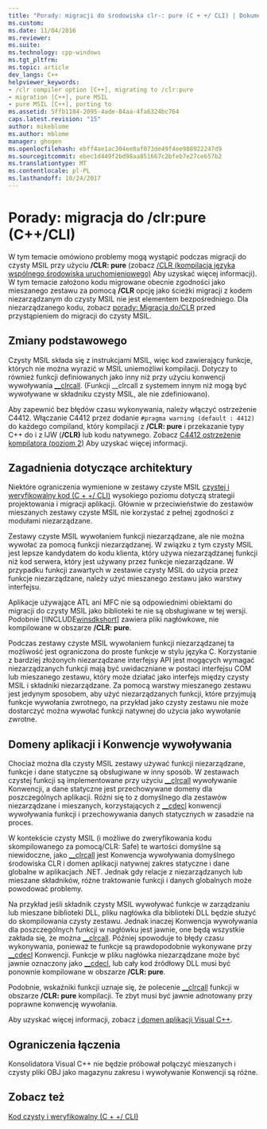 ```yaml
---
title: "Porady: migracji do środowiska clr-: pure (C + +/ CLI) | Dokumentacja firmy Microsoft"
ms.custom: 
ms.date: 11/04/2016
ms.reviewer: 
ms.suite: 
ms.technology: cpp-windows
ms.tgt_pltfrm: 
ms.topic: article
dev_langs: C++
helpviewer_keywords:
- /clr compiler option [C++], migrating to /clr:pure
- migration [C++], pure MSIL
- pure MSIL [C++], porting to
ms.assetid: 5ffb1184-2095-4ade-84aa-4fa6324bc764
caps.latest.revision: "15"
author: mikeblome
ms.author: mblome
manager: ghogen
ms.openlocfilehash: ebff4ae1ac304ee0af073de49f4ee988922247d9
ms.sourcegitcommit: ebec1d449f2bd98aa851667c2bfeb7e27ce657b2
ms.translationtype: MT
ms.contentlocale: pl-PL
ms.lasthandoff: 10/24/2017
---
```

# <a name="how-to-migrate-to-clrpure-ccli"></a>Porady: migracja do /clr:pure (C++/CLI)
W tym temacie omówiono problemy mogą wystąpić podczas migracji do czysty MSIL przy użyciu **/CLR: pure** (zobacz [/CLR (kompilacja języka wspólnego środowiska uruchomieniowego)](../build/reference/clr-common-language-runtime-compilation.md) Aby uzyskać więcej informacji). W tym temacie założono kodu migrowane obecnie zgodności jako mieszanego zestawu za pomocą **/CLR** opcję jako ścieżki migracji z kodem niezarządzanym do czysty MSIL nie jest elementem bezpośredniego. Dla niezarządzanego kodu, zobacz [porady: Migracja do/CLR](../dotnet/how-to-migrate-to-clr.md) przed przystąpieniem do migracji do czysty MSIL.  
  
## <a name="basic-changes"></a>Zmiany podstawowego  
 Czysty MSIL składa się z instrukcjami MSIL, więc kod zawierający funkcje, których nie można wyrazić w MSIL uniemożliwi kompilacji. Dotyczy to również funkcji definiowanych jako inny niż przy użyciu konwencji wywoływania [__clrcall](../cpp/clrcall.md). (Funkcji __clrcall z systemem innym niż mogą być wywoływane w składniku czysty MSIL, ale nie zdefiniowano).  
  
 Aby zapewnić bez błędów czasu wykonywania, należy włączyć ostrzeżenie C4412. Włączanie C4412 przez dodanie `#pragma warning (default : 4412)` do każdego compiland, który kompilacji z **/CLR: pure** i przekazanie typy C++ do i z IJW (**/CLR)** lub kodu natywnego. Zobacz [C4412 ostrzeżenie kompilatora (poziom 2)](../error-messages/compiler-warnings/compiler-warning-level-2-c4412.md) Aby uzyskać więcej informacji.  
  
## <a name="architectural-considerations"></a>Zagadnienia dotyczące architektury  
 Niektóre ograniczenia wymienione w zestawy czyste MSIL [czystej i weryfikowalny kod (C + +/ CLI)](../dotnet/pure-and-verifiable-code-cpp-cli.md) wysokiego poziomu dotyczą strategii projektowania i migracji aplikacji. Głównie w przeciwieństwie do zestawów mieszanych zestawy czyste MSIL nie korzystać z pełnej zgodności z modułami niezarządzane.  
  
 Zestawy czyste MSIL wywołaniem funkcji niezarządzane, ale nie można wywołać za pomocą funkcji niezarządzanej. W związku z tym czysty MSIL jest lepsze kandydatem do kodu klienta, który używa niezarządzanej funkcji niż kod serwera, który jest używany przez funkcje niezarządzane. W przypadku funkcji zawartych w zestawie czysty MSIL do użycia przez funkcje niezarządzane, należy użyć mieszanego zestawu jako warstwy interfejsu.  
  
 Aplikacje używające ATL ani MFC nie są odpowiednimi obiektami do migracji do czysty MSIL jako biblioteki te nie są obsługiwane w tej wersji. Podobnie [!INCLUDE[winsdkshort](../atl-mfc-shared/reference/includes/winsdkshort_md.md)] zawiera pliki nagłówkowe, nie kompilowane w obszarze **/CLR: pure**.  
  
 Podczas zestawy czyste MSIL wywołaniem funkcji niezarządzanej ta możliwość jest ograniczona do proste funkcje w stylu języka C. Korzystanie z bardziej złożonych niezarządzane interfejsy API jest mogących wymagać niezarządzanych funkcji mają być uwidaczniane w postaci interfejsu COM lub mieszanego zestawu, który może działać jako interfejs między czysty MSIL i składniki niezarządzane. Za pomocą warstwy mieszanego zestawu jest jedynym sposobem, aby użyć niezarządzanych funkcji, które przyjmują funkcje wywołania zwrotnego, na przykład jako czysty zestawu nie może dostarczyć można wywołać funkcji natywnej do użycia jako wywołanie zwrotne.  
  
## <a name="application-domains-and-calling-conventions"></a>Domeny aplikacji i Konwencje wywoływania  
 Chociaż można dla czysty MSIL zestawy używać funkcji niezarządzane, funkcje i dane statyczne są obsługiwane w inny sposób. W zestawach czystej funkcji są implementowane przy użyciu [__clrcall](../cpp/clrcall.md) wywoływanie Konwencji, a dane statyczne jest przechowywane domeny dla poszczególnych aplikacji. Różni się to z domyślnego dla zestawów niezarządzane i mieszanych, korzystających z [__cdecl](../cpp/cdecl.md) konwencji wywoływania funkcji i przechowywania danych statycznych w zasadzie na proces.  
  
 W kontekście czysty MSIL (i możliwe do zweryfikowania kodu skompilowanego za pomocą/CLR: Safe) te wartości domyślne są niewidoczne, jako [__clrcall](../cpp/clrcall.md) jest Konwencja wywoływania domyślnego środowiska CLR i domen aplikacji natywnej zakres statyczne i dane globalne w aplikacjach .NET. Jednak gdy relacje z niezarządzanych lub mieszane składników, różne traktowanie funkcji i danych globalnych może powodować problemy.  
  
 Na przykład jeśli składnik czysty MSIL wywoływać funkcje w zarządzaniu lub mieszane biblioteki DLL, pliku nagłówka dla biblioteki DLL będzie służyć do skompilowania czysty zestawu. Jednak inaczej Konwencja wywoływania dla poszczególnych funkcji w nagłówku jest jawnie, one będą wszystkie zakłada się, że można [__clrcall](../cpp/clrcall.md). Później spowoduje to błędy czasu wykonywania, ponieważ te funkcje są prawdopodobnie wykonywane przy [__cdecl](../cpp/cdecl.md) Konwencji. Funkcje w pliku nagłówka niezarządzane może być jawnie oznaczony jako [__cdecl](../cpp/cdecl.md), lub cały kod źródłowy DLL musi być ponownie kompilowane w obszarze **/CLR: pure**.  
  
 Podobnie, wskaźniki funkcji uznaje się, że polecenie [__clrcall](../cpp/clrcall.md) funkcji w obszarze **/CLR: pure** kompilacji. Te zbyt musi być jawnie adnotowany przy poprawne konwencję wywołania.  
  
 Aby uzyskać więcej informacji, zobacz [i domen aplikacji Visual C++](../dotnet/application-domains-and-visual-cpp.md).  
  
## <a name="linking-limitations"></a>Ograniczenia łączenia  
 Konsolidatora Visual C++ nie będzie próbował połączyć mieszanych i czysty pliki OBJ jako magazynu zakresu i wywoływanie Konwencji są różne.  
  
## <a name="see-also"></a>Zobacz też  
 [Kod czysty i weryfikowalny (C + +/ CLI)](../dotnet/pure-and-verifiable-code-cpp-cli.md)